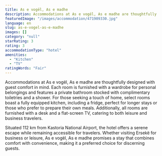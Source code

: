 ```yaml
---
title: As e vogël, As e madhe
description: Accommodations at As e vogël, As e madhe are thoughtfully designed with guest comfort in mind. Each room is furnished with a wardrobe for personal belongings an
featuredImage: "/images/accommodation/471909330.jpg"
language: en
slug: as-e-vogel-as-e-madhe
images: []
category: "null"
starRating: 3
rating: 3
accommodationType: "hotel"
amenities:
  - "Kitchen"
  - "TV"
ratingWords: "Fair"
---
```


Accommodations at As e vogël, As e madhe are thoughtfully designed with guest comfort in mind. Each room is furnished with a wardrobe for personal belongings and features a private bathroom stocked with complimentary toiletries and a shower. For those seeking a touch of home, select rooms boast a fully equipped kitchen, including a fridge, perfect for longer stays or those who prefer to prepare their own meals. Additionally, all rooms are furnished with a desk and a flat-screen TV, catering to both leisure and business travelers.

Situated 112 km from Kastoria National Airport, the hotel offers a serene escape while remaining accessible for travelers. Whether visiting Ersekë for business or leisure, As e vogël, As e madhe promises a stay that combines comfort with convenience, making it a preferred choice for discerning guests.

